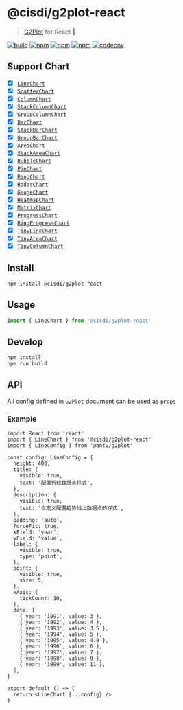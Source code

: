 # @cisdi/g2plot-react

> [G2Plot](https://g2plot.antv.vision/) for React 🚧

[![build](https://github.com/kagawagao/g2plot-react/workflows/build/badge.svg)](https://github.com/kagawagao/g2plot-react/actions?query=workflow%3Abuild)
[![npm](https://img.shields.io/npm/v/@cisdi/g2plot-react.svg)](https://www.npmjs.com/package/@cisdi/g2plot-react)
[![npm](https://img.shields.io/npm/dm/@cisdi/g2plot-react.svg)](https://www.npmjs.com/package/@cisdi/g2plot-react)
[![npm](https://img.shields.io/npm/l/@cisdi/g2plot-react.svg)](https://www.npmjs.com/package/@cisdi/g2plot-react)
[![codecov](https://codecov.io/gh/kagawagao/g2plot-react/branch/master/graph/badge.svg)](https://codecov.io/gh/kagawagao/g2plot-react)

## Support Chart

- [x] [`LineChart`](https://g2plot.antv.vision/zh/docs/manual/plots/line)
- [x] [`ScatterChart`](https://g2plot.antv.vision/zh/docs/manual/plots/scatter)
- [x] [`ColumnChart`](https://g2plot.antv.vision/zh/docs/manual/plots/column)
- [x] [`StackColumnChart`](https://g2plot.antv.vision/zh/docs/manual/plots/stack-column)
- [x] [`GroupColumnChart`](https://g2plot.antv.vision/zh/docs/manual/plots/group-column)
- [x] [`BarChart`](https://g2plot.antv.vision/zh/docs/manual/plots/bar)
- [x] [`StackBarChart`](https://g2plot.antv.vision/zh/docs/manual/plots/stack-bar)
- [x] [`GroupBarChart`](https://g2plot.antv.vision/zh/docs/manual/plots/group-bar)
- [x] [`AreaChart`](https://g2plot.antv.vision/zh/docs/manual/plots/area)
- [x] [`StackAreaChart`](https://g2plot.antv.vision/zh/docs/manual/plots/stack-area)
- [x] [`BubbleChart`](https://g2plot.antv.vision/zh/docs/manual/plots/bubble)
- [x] [`PieChart`](https://g2plot.antv.vision/zh/docs/manual/plots/pie)
- [x] [`RingChart`](https://g2plot.antv.vision/zh/docs/manual/plots/ring)
- [x] [`RadarChart`](https://g2plot.antv.vision/zh/docs/manual/plots/radar)
- [x] [`GaugeChart`](https://g2plot.antv.vision/zh/docs/manual/plots/gauge)
- [x] [`HeatmapChart`](https://g2plot.antv.vision/zh/docs/manual/plots/heatmap)
- [x] [`MatrixChart`](https://g2plot.antv.vision/zh/docs/manual/plots/matrix)
- [x] [`ProgressChart`](https://g2plot.antv.vision/zh/docs/manual/plots/sparkline-progress)
- [x] [`RingProgressChart`](https://g2plot.antv.vision/zh/docs/manual/plots/sparkline-ring-progress)
- [x] [`TinyLineChart`](https://g2plot.antv.vision/zh/docs/manual/plots/sparkline-line)
- [x] [`TinyAreaChart`](https://g2plot.antv.vision/zh/docs/manual/plots/sparkline-area)
- [x] [`TinyColumnChart`](https://g2plot.antv.vision/zh/docs/manual/plots/sparkline-column)

## Install

```
npm install @cisdi/g2plot-react
```

## Usage

```js
import { LineChart } from '@cisdi/g2plot-react'
```

## Develop

```
npm install
npm run build
```

## API

All config defined in `G2Plot` [document](https://g2plot.antv.vision/zh/docs/manual/introduction) can be used as `props`

### Example

```tsx
import React from 'react'
import { LineChart } from '@cisdi/g2plot-react'
import { LineConfig } from '@antv/g2plot'

const config: LineConfig = {
  height: 400,
  title: {
    visible: true,
    text: '配置折线数据点样式',
  },
  description: {
    visible: true,
    text: '自定义配置趋势线上数据点的样式',
  },
  padding: 'auto',
  forceFit: true,
  xField: 'year',
  yField: 'value',
  label: {
    visible: true,
    type: 'point',
  },
  point: {
    visible: true,
    size: 5,
  },
  xAxis: {
    tickCount: 10,
  },
  data: [
    { year: '1991', value: 3 },
    { year: '1992', value: 4 },
    { year: '1993', value: 3.5 },
    { year: '1994', value: 5 },
    { year: '1995', value: 4.9 },
    { year: '1996', value: 6 },
    { year: '1997', value: 7 },
    { year: '1998', value: 9 },
    { year: '1999', value: 11 },
  ],
}

export default () => {
  return <LineChart {...config} />
}
```
